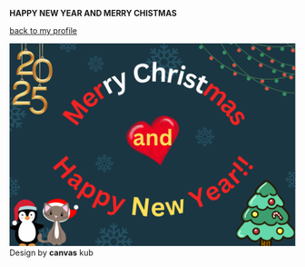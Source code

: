 **HAPPY NEW YEAR AND MERRY CHISTMAS**


[back to my profile](https://qlerdev.github.io/)

![Happy New Year](img/hny_chrismas_punnakan.png)
Design by **canvas** kub
